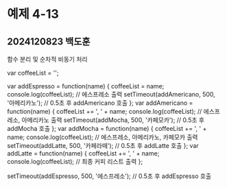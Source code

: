 # 예제 4-13  
## 2024120823 백도훈  

함수 분리 및 순차적 비동기 처리


var coffeeList = '';

var addEspresso = function(name) {
  coffeeList = name;
  console.log(coffeeList);  // 에스프레소 출력
  setTimeout(addAmericano, 500, '아메리카노');  // 0.5초 후 addAmericano 호출
};
var addAmericano = function(name) {
  coffeeList += ', ' + name;
  console.log(coffeeList);  // 에스프레소, 아메리카노 출력
  setTimeout(addMocha, 500, '카페모카');  // 0.5초 후 addMocha 호출
};
var addMocha = function(name) {
  coffeeList += ', ' + name;
  console.log(coffeeList);  // 에스프레소, 아메리카노, 카페모카 출력
  setTimeout(addLatte, 500, '카페라떼');  // 0.5초 후 addLatte 호출
};
var addLatte = function(name) {
  coffeeList += ', ' + name;
  console.log(coffeeList);  // 최종 커피 리스트 출력
};

setTimeout(addEspresso, 500, '에스프레소');  // 0.5초 후 addEspresso 호출
